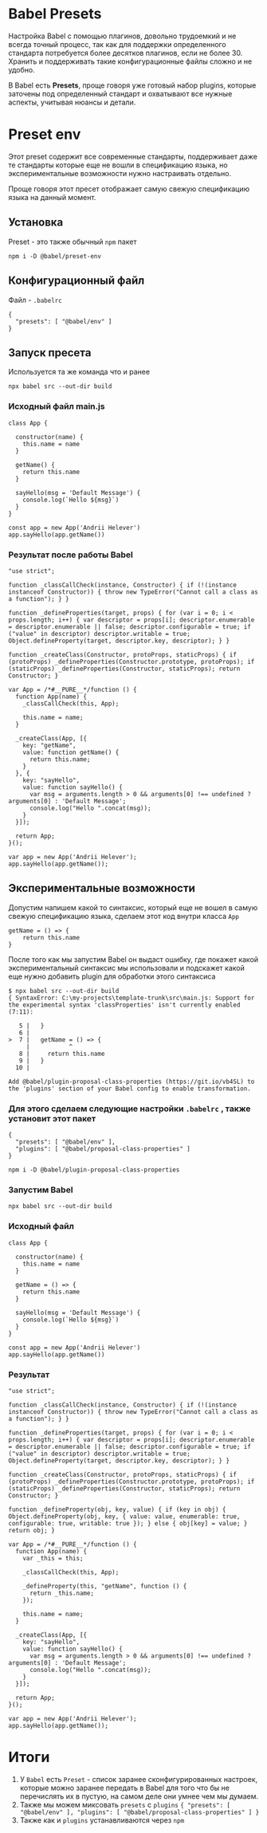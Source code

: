 # Babel Presets

Настройка Babel с помощью плагинов, довольно трудоемкий и не всегда точный процесс, так как для поддержки определенного стандарта потребуется более десятков плагинов, если не более 30. Хранить и поддерживать такие конфигурационные файлы сложно и не удобно. 

В Babel есть **Presets**, проще говоря уже готовый набор plugins, которые заточены под определенный стандарт и охватывают все нужные аспекты, учитывая нюансы и детали.

# Preset env

Этот preset содержит все современные стандарты, поддерживает даже те стандарты которые еще не вошли в спецификацию языка, но экспериментальные возможности нужно настраивать отдельно. 

Проще говоря этот пресет отображает самую свежую спецификацию языка на данный момент.

## Установка

Preset - это также обычный `npm` пакет

    npm i -D @babel/preset-env

## Конфигурационный файл

Файл - `.babelrc`

    {
      "presets": [ "@babel/env" ]
    }

## Запуск пресета

Используется та же команда что и ранее

    npx babel src --out-dir build

### Исходный файл main.js

    class App {
    
      constructor(name) {
        this.name = name
      }
    
      getName() {
        return this.name
      }
    
      sayHello(msg = 'Default Message') {
        console.log(`Hello ${msg}`)
      }
    }
    
    const app = new App('Andrii Helever')
    app.sayHello(app.getName())

### Результат после работы Babel

    "use strict";
    
    function _classCallCheck(instance, Constructor) { if (!(instance instanceof Constructor)) { throw new TypeError("Cannot call a class as a function"); } }
    
    function _defineProperties(target, props) { for (var i = 0; i < props.length; i++) { var descriptor = props[i]; descriptor.enumerable = descriptor.enumerable || false; descriptor.configurable = true; if ("value" in descriptor) descriptor.writable = true; Object.defineProperty(target, descriptor.key, descriptor); } }
    
    function _createClass(Constructor, protoProps, staticProps) { if (protoProps) _defineProperties(Constructor.prototype, protoProps); if (staticProps) _defineProperties(Constructor, staticProps); return Constructor; }
    
    var App = /*#__PURE__*/function () {
      function App(name) {
        _classCallCheck(this, App);
    
        this.name = name;
      }
    
      _createClass(App, [{
        key: "getName",
        value: function getName() {
          return this.name;
        }
      }, {
        key: "sayHello",
        value: function sayHello() {
          var msg = arguments.length > 0 && arguments[0] !== undefined ? arguments[0] : 'Default Message';
          console.log("Hello ".concat(msg));
        }
      }]);
    
      return App;
    }();
    
    var app = new App('Andrii Helever');
    app.sayHello(app.getName());

## Экспериментальные возможности

Допустим напишем какой то синтаксис, который еще не вошел в самую свежую спецификацию языка, сделаем этот код внутри класса `App`

    getName = () => {
        return this.name
    }

После того как мы запустим Babel он выдаст ошибку, где покажет какой экспериментальный синтаксис мы использовали и подскажет какой еще нужно добавить plugin для обработки этого синтаксиса

    $ npx babel src --out-dir build
    { SyntaxError: C:\my-projects\template-trunk\src\main.js: Support for the experimental syntax 'classProperties' isn't currently enabled (7:11):
    
       5 |   }
       6 | 
    >  7 |   getName = () => {
         |           ^
       8 |     return this.name
       9 |   }
      10 | 
    
    Add @babel/plugin-proposal-class-properties (https://git.io/vb4SL) to the 'plugins' section of your Babel config to enable transformation.

### Для этого сделаем следующие настройки `.babelrc` , также установит этот пакет

    {
      "presets": [ "@babel/env" ],
      "plugins": [ "@babel/proposal-class-properties" ]
    }

    npm i -D @babel/plugin-proposal-class-properties

### Запустим Babel

    npx babel src --out-dir build

### Исходный файл

    class App {
    
      constructor(name) {
        this.name = name
      }
    
      getName = () => {
        return this.name
      }
    
      sayHello(msg = 'Default Message') {
        console.log(`Hello ${msg}`)
      }
    }
    
    const app = new App('Andrii Helever')
    app.sayHello(app.getName())

### Результат

    "use strict";
    
    function _classCallCheck(instance, Constructor) { if (!(instance instanceof Constructor)) { throw new TypeError("Cannot call a class as a function"); } }
    
    function _defineProperties(target, props) { for (var i = 0; i < props.length; i++) { var descriptor = props[i]; descriptor.enumerable = descriptor.enumerable || false; descriptor.configurable = true; if ("value" in descriptor) descriptor.writable = true; Object.defineProperty(target, descriptor.key, descriptor); } }
    
    function _createClass(Constructor, protoProps, staticProps) { if (protoProps) _defineProperties(Constructor.prototype, protoProps); if (staticProps) _defineProperties(Constructor, staticProps); return Constructor; }
    
    function _defineProperty(obj, key, value) { if (key in obj) { Object.defineProperty(obj, key, { value: value, enumerable: true, configurable: true, writable: true }); } else { obj[key] = value; } return obj; }
    
    var App = /*#__PURE__*/function () {
      function App(name) {
        var _this = this;
    
        _classCallCheck(this, App);
    
        _defineProperty(this, "getName", function () {
          return _this.name;
        });
    
        this.name = name;
      }
    
      _createClass(App, [{
        key: "sayHello",
        value: function sayHello() {
          var msg = arguments.length > 0 && arguments[0] !== undefined ? arguments[0] : 'Default Message';
          console.log("Hello ".concat(msg));
        }
      }]);
    
      return App;
    }();
    
    var app = new App('Andrii Helever');
    app.sayHello(app.getName());

# Итоги

1. У `Babel` есть `Preset` - список заранее сконфигурированных настроек, которые можно заранее передать в Babel для того что бы не перечислять их в пустую, на самом деле они умнее чем мы думаем.
2. Также мы можем миксовать `presets` с `plugins` 
`{
  "presets": [ "@babel/env" ],
  "plugins": [ "@babel/proposal-class-properties" ]
}`
3. Также как и `plugins` устанавливаются через `npm`